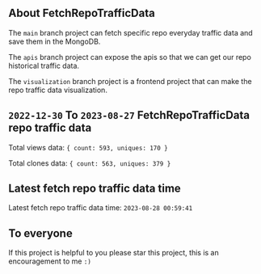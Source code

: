 ## About FetchRepoTrafficData

The `main` branch project can fetch specific repo everyday traffic data and save them in the MongoDB.

The `apis` branch project can expose the apis so that we can get our repo historical traffic data.

The `visualization` branch project is a frontend project that can make the repo traffic data visualization.

## `2022-12-30` To `2023-08-27` FetchRepoTrafficData repo traffic data

Total views data: `{ count: 593, uniques: 170 }`

Total clones data: `{ count: 563, uniques: 379 }`

## Latest fetch repo traffic data time

Latest fetch repo traffic data time: `2023-08-28 00:59:41`

## To everyone

If this project is helpful to you please star this project, this is an encouragement to me `:)`



